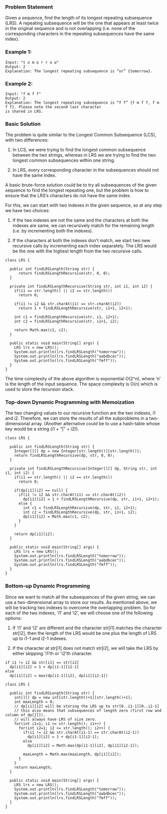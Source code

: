 ### Problem Statement

Given a sequence, find the length of its longest repeating subsequence (LRS). 
A repeating subsequence will be the one that appears at least twice in the original sequence and is
not overlapping (i.e. none of the corresponding characters in the repeating subsequences have the same index).

### Example 1:
```
Input: "t o m o r r o w"
Output: 2
Explanation: The longest repeating subsequence is “or” {tomorrow}.
```

### Example 2:
```
Input: "f m f f"
Output: 2
Explanation: The longest repeating subsequence is “f f” {f m f f, f m f f}. Please note the second last character 
is shared in LRS.
```

### Basic Solution
The problem is quite similar to the Longest Common Subsequence (LCS), with two differences:

1. In LCS, we were trying to find the longest common subsequence between the two strings, whereas in LRS we 
are trying to find the two longest common subsequences within one string.

2. In LRS, every corresponding character in the subsequences should not have the same index.


A basic brute-force solution could be to try all subsequences of the given sequence to find the longest repeating one,
but the problem is how to ensure that the LRS’s characters do not have the same index. 

For this, we can start with two indexes in the given sequence, so at any step we have two choices:

1. If the two indexes are not the same and the characters at both the indexes are same, we can recursively 
match for the remaining length (i.e. by incrementing both the indexes).

2. If the characters at both the indexes don’t match, we start two new recursive calls by incrementing each index 
separately. The LRS would be the one with the highest length from the two recursive calls.

```
class LRS {

  public int findLRSLength(String str) {
      return findLRSLengthRecursive(str, 0, 0);
  }

  private int findLRSLengthRecursive(String str, int i1, int i2) {
    if(i1 == str.length() || i2 == str.length())
      return 0;

    if(i1 != i2 && str.charAt(i1) == str.charAt(i2))
      return 1 + findLRSLengthRecursive(str, i1+1, i2+1);

    int c1 = findLRSLengthRecursive(str, i1, i2+1);
    int c2 = findLRSLengthRecursive(str, i1+1, i2);

    return Math.max(c1, c2);
  }

  public static void main(String[] args) {
    LRS lrs = new LRS();
    System.out.println(lrs.findLRSLength("tomorrow"));
    System.out.println(lrs.findLRSLength("aabdbcec"));
    System.out.println(lrs.findLRSLength("fmff"));
  }
}
```

The time complexity of the above algorithm is exponential O(2^n), where ‘n’ is the length of the input sequence. 
The space complexity is O(n) which is used to store the recursion stack.


### Top-down Dynamic Programming with Memoization

The two changing values to our recursive function are the two indexes, i1 and i2. 
Therefore, we can store the results of all the subproblems in a two-dimensional array. (Another alternative 
could be to use a hash-table whose key would be a string (i1 + “|” + i2)).


```
class LRS {

  public int findLRSLength(String str) {
    Integer[][] dp = new Integer[str.length()][str.length()];
    return findLRSLengthRecursive(dp, str, 0, 0);
  }

  private int findLRSLengthRecursive(Integer[][] dp, String str, int i1, int i2) {
    if(i1 == str.length() || i2 == str.length())
      return 0;

    if(dp[i1][i2] == null) {
      if(i1 != i2 && str.charAt(i1) == str.charAt(i2))
        dp[i1][i2] = 1 + findLRSLengthRecursive(dp, str, i1+1, i2+1);
      else {
        int c1 = findLRSLengthRecursive(dp, str, i1, i2+1);
        int c2 = findLRSLengthRecursive(dp, str, i1+1, i2);
        dp[i1][i2] = Math.max(c1, c2);
      }
    }

    return dp[i1][i2];
  }

  public static void main(String[] args) {
    LRS lrs = new LRS();
    System.out.println(lrs.findLRSLength("tomorrow"));
    System.out.println(lrs.findLRSLength("aabdbcec"));
    System.out.println(lrs.findLRSLength("fmff"));
  }
}
```

### Bottom-up Dynamic Programming
Since we want to match all the subsequences of the given string, we can use a two-dimensional array to store our 
results. As mentioned above, we will be tracking two indexes to overcome the overlapping problem. So for each of 
the two indexes, ‘i1’ and ‘i2’, we will choose one of the following options:

1. If ‘i1’ and ‘i2’ are different and the character str[i1] matches the character str[i2], then the length of 
the LRS would be one plus the length of LRS up to i1-1 and i2-1 indexes.

2. If the character at str[i1] does not match str[i2], we will take the LRS by either skipping 'i1’th or 
'i2’th character.

```
if i1 != i2 && str[i1] == str[i2] 
  dp[i1][i2] = 1 + dp[i1-1][i2-1]
else 
  dp[i1][i2] = max(dp[i1-1][i2], dp[i1][i2-1])
```

```
class LRS {

  public int findLRSLength(String str) {
    int[][] dp = new int[str.length()+1][str.length()+1];
    int maxLength = 0;
    // dp[i1][i2] will be storing the LRS up to str[0..i1-1][0..i2-1]
    // this also means that subsequences of length zero (first row and column of dp[][]),
    // will always have LRS of size zero.
    for(int i1=1; i1 <= str.length(); i1++) {
      for(int i2=1; i2 <= str.length(); i2++) {
        if(i1 != i2 && str.charAt(i1-1) == str.charAt(i2-1))
          dp[i1][i2] = 1 + dp[i1-1][i2-1];
        else
          dp[i1][i2] = Math.max(dp[i1-1][i2], dp[i1][i2-1]);
        
        maxLength = Math.max(maxLength, dp[i1][i2]);
      }
    }
    return maxLength;
  }

  public static void main(String[] args) {
    LRS lrs = new LRS();
    System.out.println(lrs.findLRSLength("tomorrow"));
    System.out.println(lrs.findLRSLength("aabdbcec"));
    System.out.println(lrs.findLRSLength("fmff"));
  }
}
```


